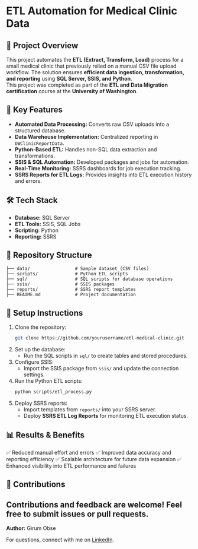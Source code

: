 # ETL Automation for Medical Clinic Data

## 📌 Project Overview  
This project automates the **ETL (Extract, Transform, Load)** process for a small medical clinic that previously relied on a manual CSV file upload workflow. The solution ensures **efficient data ingestion, transformation, and reporting** using **SQL Server, SSIS, and Python**.  
This project was completed as part of the **ETL and Data Migration certification** course at the **University of Washington**.

## 🚀 Key Features  
- **Automated Data Processing:** Converts raw CSV uploads into a structured database.  
- **Data Warehouse Implementation:** Centralized reporting in `DWClinicReportData`.  
- **Python-Based ETL:** Handles non-SQL data extraction and transformations.  
- **SSIS & SQL Automation:** Developed packages and jobs for automation.  
- **Real-Time Monitoring:** SSRS dashboards for job execution tracking.  
- **SSRS Reports for ETL Logs:** Provides insights into ETL execution history and errors.  

## 🛠️ Tech Stack  
- **Database:** SQL Server  
- **ETL Tools:** SSIS, SQL Jobs  
- **Scripting:** Python  
- **Reporting:** SSRS  


## 📂 Repository Structure
```
├── data/                 # Sample dataset (CSV files)
├── scripts/              # Python ETL scripts
├── sql/                  # SQL scripts for database operations
├── ssis/                 # SSIS packages
├── reports/              # SSRS report templates
├── README.md             # Project documentation
```

## 🔧 Setup Instructions
1. Clone the repository:
   ```bash
   git clone https://github.com/yourusername/etl-medical-clinic.git
   ```
2. Set up the database:
   - Run the SQL scripts in `sql/` to create tables and stored procedures.
3. Configure SSIS:
   - Import the SSIS package from `ssis/` and update the connection settings.
4. Run the Python ETL scripts:
   ```bash
   python scripts/etl_process.py
   ```
5. Deploy SSRS reports:
   - Import templates from `reports/` into your SSRS server.
   - Deploy **SSRS ETL Log Reports** for monitoring ETL execution status.

## 📊 Results & Benefits
✅ Reduced manual effort and errors
✅ Improved data accuracy and reporting efficiency
✅ Scalable architecture for future data expansion
✅ Enhanced visibility into ETL performance and failures

## 🤝 Contributions
Contributions and feedback are welcome! Feel free to submit issues or pull requests.
---
**Author:** Girum Obse

For questions, connect with me on [LinkedIn](https://www.linkedin.com/in/girumbi/).
